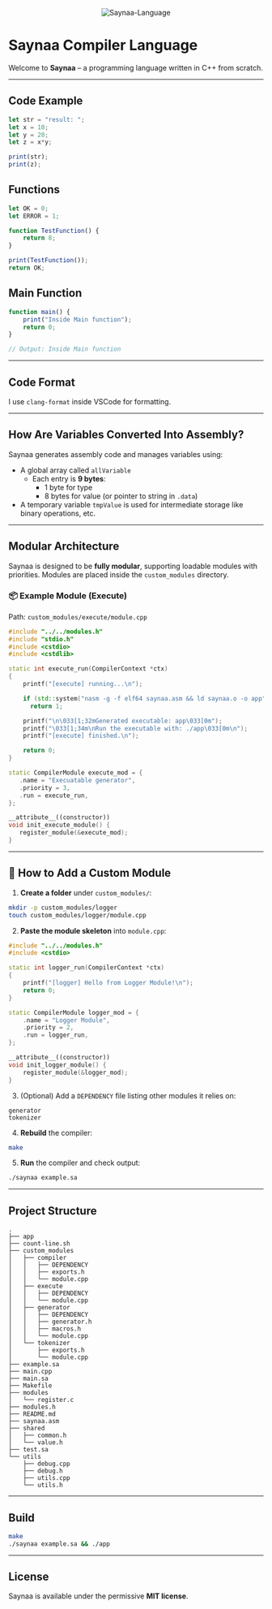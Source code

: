 <p align="center"> <img src="https://raw.githubusercontent.com/NepMods/saynaa/bbc0d121f25ff05b7f752deeaaa7abb8fad67d3d/docs/assets/icon.png" alt="Saynaa-Language" title="Saynaa Programming Language" align="center"> </p>

# Saynaa Compiler Language

Welcome to **Saynaa** – a programming language written in C++ from scratch.

---

## Code Example

```js
let str = "result: ";
let x = 10;
let y = 20;
let z = x*y;

print(str);
print(z);
```

## Functions

```js
let OK = 0;
let ERROR = 1;

function TestFunction() {
    return 8;
}

print(TestFunction());
return OK;
```

## Main Function

```js
function main() {
    print("Inside Main function");
    return 0; 
}

// Output: Inside Main function
```

---

## Code Format

I use `clang-format` inside VSCode for formatting.

---

## How Are Variables Converted Into Assembly?

Saynaa generates assembly code and manages variables using:

- A global array called `allVariable`
  - Each entry is **9 bytes**:
    - 1 byte for type
    - 8 bytes for value (or pointer to string in `.data`)
- A temporary variable `tmpValue` is used for intermediate storage like binary operations, etc.

---

## Modular Architecture

Saynaa is designed to be **fully modular**, supporting loadable modules with priorities. Modules are placed inside the `custom_modules` directory.

### 📦 Example Module (Execute)

Path: `custom_modules/execute/module.cpp`

```cpp
#include "../../modules.h"
#include "stdio.h"
#include <cstdio>
#include <cstdlib>

static int execute_run(CompilerContext *ctx)
{
    printf("[execute] running...\n");

    if (std::system("nasm -g -f elf64 saynaa.asm && ld saynaa.o -o app"))
      return 1;

    printf("\n\033[1;32mGenerated executable: app\033[0m");
    printf("\033[1;34m\nRun the executable with: ./app\033[0m\n");
    printf("[execute] finished.\n");

    return 0;
}

static CompilerModule execute_mod = {
   .name = "Execuatable generator",
   .priority = 3,
   .run = execute_run,
};

__attribute__((constructor))
void init_execute_module() {
   register_module(&execute_mod);
}
```

---

## 🧩 How to Add a Custom Module

1. **Create a folder** under `custom_modules/`:

```bash
mkdir -p custom_modules/logger
touch custom_modules/logger/module.cpp
```

2. **Paste the module skeleton** into `module.cpp`:

```cpp
#include "../../modules.h"
#include <cstdio>

static int logger_run(CompilerContext *ctx)
{
    printf("[logger] Hello from Logger Module!\n");
    return 0;
}

static CompilerModule logger_mod = {
    .name = "Logger Module",
    .priority = 2,
    .run = logger_run,
};

__attribute__((constructor))
void init_logger_module() {
    register_module(&logger_mod);
}
```

3. (Optional) Add a `DEPENDENCY` file listing other modules it relies on:

```
generator
tokenizer
```

4. **Rebuild** the compiler:

```bash
make
```

5. **Run** the compiler and check output:

```bash
./saynaa example.sa
```

---

## Project Structure

```
.
├── app
├── count-line.sh
├── custom_modules
│   ├── compiler
│   │   ├── DEPENDENCY
│   │   ├── exports.h
│   │   └── module.cpp
│   ├── execute
│   │   ├── DEPENDENCY
│   │   └── module.cpp
│   ├── generator
│   │   ├── DEPENDENCY
│   │   ├── generator.h
│   │   ├── macros.h
│   │   └── module.cpp
│   └── tokenizer
│       ├── exports.h
│       └── module.cpp
├── example.sa
├── main.cpp
├── main.sa
├── Makefile
├── modules
│   └── register.c
├── modules.h
├── README.md
├── saynaa.asm
├── shared
│   ├── common.h
│   └── value.h
├── test.sa
└── utils
    ├── debug.cpp
    ├── debug.h
    ├── utils.cpp
    └── utils.h
```

---

## Build

```bash
make
./saynaa example.sa && ./app
```

---

## License

Saynaa is available under the permissive **MIT license**.